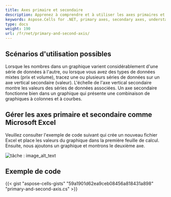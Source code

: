 ```yaml
---
title: Axes primaire et secondaire
description: Apprenez à comprendre et à utiliser les axes primaires et secondaires au Aspose.Cells for .NET. Notre guide vous aidera à comprendre les différences entre les axes primaires et secondaires, et comment les configurer et les utiliser efficacement dans vos graphiques.
keywords: Aspose.Cells for .NET, primary axes, secondary axes, understanding, differences, configuration, usage.
type: docs
weight: 190
url: /fr/net/primary-and-second-axis/
---
```

##  **Scénarios d'utilisation possibles**
Lorsque les nombres dans un graphique varient considérablement d'une série de données à l'autre, ou lorsque vous avez des types de données mixtes (prix et volume), tracez une ou plusieurs séries de données sur un axe vertical secondaire (valeur). L'échelle de l'axe vertical secondaire montre les valeurs des séries de données associées. Un axe secondaire fonctionne bien dans un graphique qui présente une combinaison de graphiques à colonnes et à courbes.
##  **Gérer les axes primaire et secondaire comme Microsoft Excel**
 Veuillez consulter l'exemple de code suivant qui crée un nouveau fichier Excel et place les valeurs du graphique dans la première feuille de calcul.
Ensuite, nous ajoutons un graphique et montrons le deuxième axe.

![tâche : image_alt_text](excel.png)
##  **Exemple de code**
{{< gist "aspose-cells-gists" "59a1901d62ea9ceb08456a818431a898" "primary-and-second-axis.cs" >}}
